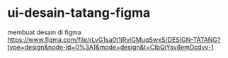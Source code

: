 # ui-desain-tatang-figma
membuat desain di figma 
https://www.figma.com/file/rLvG1sa0t1jRviGMuqSwxS/DESIGN-TATANG?type=design&node-id=0%3A1&mode=design&t=CIbQiYsv8emDcdyv-1
